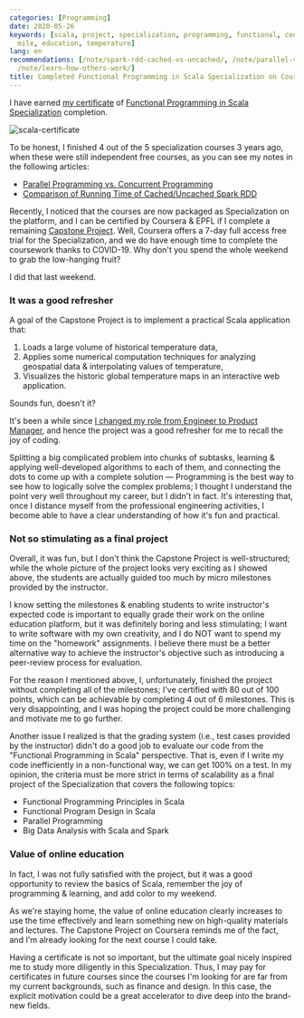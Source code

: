 ```yaml
---
categories: [Programming]
date: 2020-05-26
keywords: [scala, project, specialization, programming, functional, coursera, certificate,
  mile, education, temperature]
lang: en
recommendations: [/note/spark-rdd-cached-vs-uncached/, /note/parallel-vs-concurrent/,
  /note/learn-how-others-work/]
title: Completed Functional Programming in Scala Specialization on Coursera, Finally
---
```


I have earned [my certificate](https://www.coursera.org/account/accomplishments/specialization/5QEQVEUCDFSJ) of [Functional Programming in Scala Specialization](https://www.coursera.org/specializations/scala) completion.

![scala-certificate](/images/coursera-scala-capstone/certificate.png)

To be honest, I finished 4 out of the 5 specialization courses 3 years ago, when these were still independent free courses, as you can see my notes in the following articles:

- [Parallel Programming vs. Concurrent Programming](/note/parallel-vs-concurrent/)
- [Comparison of Running Time of Cached/Uncached Spark RDD](/note/spark-rdd-cached-vs-uncached/)

Recently, I noticed that the courses are now packaged as Specialization on the platform, and I can be certified by Coursera & EPFL if I complete a remaining [Capstone Project](https://www.coursera.org/learn/scala-capstone). Well, Coursera offers a 7-day full access free trial for the Specialization, and we do have enough time to complete the coursework thanks to COVID-19. Why don't you spend the whole weekend to grab the low-hanging fruit? 

I did that last weekend.

### It was a good refresher

A goal of the Capstone Project is to implement a practical Scala application that:

1. Loads a large volume of historical temperature data,
2. Applies some numerical computation techniques for analyzing geospatial data & interpolating values of temperature,
3. Visualizes the historic global temperature maps in an interactive web application.

Sounds fun, doesn't it?

It's been a while since [I changed my role from Engineer to Product Manager](/note/becoming-a-product-manager/), and hence the project was a good refresher for me to recall the joy of coding.

Splitting a big complicated problem into chunks of subtasks, learning & applying well-developed algorithms to each of them, and connecting the dots to come up with a complete solution &mdash; Programming is the best way to see how to logically solve the complex problems; I thought I understand the point very well throughout my career, but I didn't in fact. It's interesting that, once I distance myself from the professional engineering activities, I become able to have a clear understanding of how it's fun and practical.

### Not so stimulating as a final project

Overall, it was fun, but I don't think the Capstone Project is well-structured; while the whole picture of the project looks very exciting as I showed above, the students are actually guided too much by micro milestones provided by the instructor.

I know setting the milestones & enabling students to write instructor's expected code is important to equally grade their work on the online education platform, but it was definitely boring and less stimulating; I want to write software with my own creativity, and I do NOT want to spend my time on the "homework" assignments. I believe there must be a better alternative way to achieve the instructor's objective such as introducing a peer-review process for evaluation.

For the reason I mentioned above, I, unfortunately, finished the project without completing all of the milestones; I've certified with 80 out of 100 points, which can be achievable by completing 4 out of 6 milestones. This is very disappointing, and I was hoping the project could be more challenging and motivate me to go further.

Another issue I realized is that the grading system (i.e., test cases provided by the instructor) didn't do a good job to evaluate our code from the "Functional Programming in Scala" perspective. That is, even if I write my code inefficiently in a non-functional way, we can get 100% on a test. In my opinion, the criteria must be more strict in terms of scalability as a final project of the Specialization that covers the following topics:

- Functional Programming Principles in Scala
- Functional Program Design in Scala
- Parallel Programming
- Big Data Analysis with Scala and Spark

### Value of online education

In fact, I was not fully satisfied with the project, but it was a good opportunity to review the basics of Scala, remember the joy of programming & learning, and add color to my weekend. 

As we're staying home, the value of online education clearly increases to use the time effectively and learn something new on high-quality materials and lectures. The Capstone Project on Coursera reminds me of the fact, and I'm already looking for the next course I could take. 

Having a certificate is not so important, but the ultimate goal nicely inspired me to study more diligently in this Specialization. Thus, I may pay for certificates in future courses since the courses I'm looking for are far from my current backgrounds, such as finance and design. In this case, the explicit motivation could be a great accelerator to dive deep into the brand-new fields.